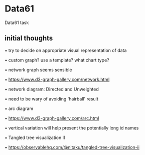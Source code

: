 # Data61

Data61 task





## initial thoughts



• try to decide on appropriate visual representation of data

• custom graph? use a template? what chart type?

• network graph seems sensible

• https://www.d3-graph-gallery.com/network.html

• network diagram: Directed and Unweighted

• need to be wary of avoiding 'hairball' result



• arc diagram

• https://www.d3-graph-gallery.com/arc.html

• vertical variation will help present the potentially long id names



• Tangled tree visualization II

• https://observablehq.com/@nitaku/tangled-tree-visualization-ii

